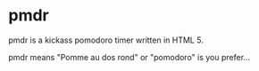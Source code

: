 pmdr
====

pmdr is a kickass pomodoro timer written in HTML 5.

pmdr means "Pomme au dos rond" or "pomodoro" is you prefer...
